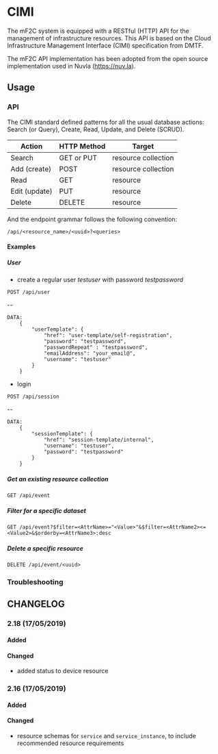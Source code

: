 # CIMI

The mF2C system is equipped with a RESTful (HTTP) API for the management of infrastructure resources. This API is based on the Cloud Infrastructure Management Interface (CIMI) specification from DMTF.



The mF2C API implementation has been adopted from the open source implementation used in Nuvla (https://nuv.la).


## Usage

### API

The CIMI standard defined patterns for all the usual database actions: Search (or Query), Create, Read, Update, and Delete (SCRUD).


| Action        |  HTTP Method  |  Target    |
|------	|------	|--------	|
| Search        | GET or PUT  | resource collection |
| Add (create)  | POST        | resource collection |
| Read          | GET         | resource            |
| Edit (update) | PUT         | resource            |
| Delete        | DELETE      | resource            |

And the endpoint grammar follows the following convention:

`/api/<resource_name>/<uuid>?<queries>`


#### Examples

##### User

 - create a regular user *testuser* with password *testpassword*

```
POST /api/user
```
--
```
DATA:
    {
        "userTemplate": {
            "href": "user-template/self-registration",
            "password": "testpassword",
            "passwordRepeat" : "testpassword",
            "emailAddress": "your_email@",
            "username": "testuser"
        }
    }
```

-  login

```
POST /api/session
```
--
```
DATA:
    {
        "sessionTemplate": {
            "href": "session-template/internal",
            "username": "testuser",
            "password": "testpassword"
        }
    }
```


##### Get an existing resource collection

```
GET /api/event
```

##### Filter for a specific dataset

```
GET /api/event?$filter=<AttrName>="<Value>"&$filter=<AttrName2><=<Value2>&$orderby=<AttrName3>:desc
```

##### Delete a specific resource

```
DELETE /api/event/<uuid>
```



### Troubleshooting




## CHANGELOG

### 2.18 (17/05/2019)

#### Added

#### Changed

 - added status to device resource


### 2.16 (17/05/2019)

#### Added

#### Changed

 - resource schemas for `service` and `service_instance`, to include recommended resource requirements





